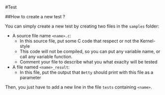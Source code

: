 #Test

##How to create a new test ?

You can simply create a new test by creating two files in the `samples` folder:
* A source file name `<name>.c`:
  * In this source file, put some C code that respect or not the Kernel-style
  * This code will not be compiled, so you can put any variable name, or call any variable function.
  * Comment your file to describe what you what exaclty will be tested
* A file named `<name>_result`:
  * In this file, put the output that `Betty` should print with this file as a parameter

Then, you just have to add a new line in the file `tests` containing `<name>`.
